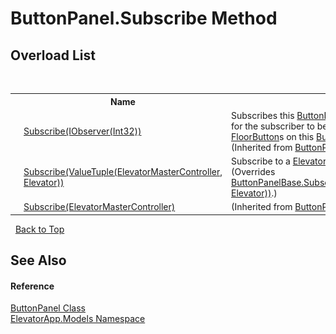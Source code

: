 # ButtonPanel.Subscribe Method 
 


## Overload List
&nbsp;<table><tr><th></th><th>Name</th><th>Description</th></tr><tr><td>![Public method](media/pubmethod.gif "Public method")</td><td><a href="M_ElevatorApp_Models_ButtonPanelBase_Subscribe_1">Subscribe(IObserver(Int32))</a></td><td>
Subscribes this <a href="T_ElevatorApp_Models_ButtonPanelBase">ButtonPanelBase</a> to an <a href="http://msdn2.microsoft.com/en-us/library/dd990377" target="_blank">IObservable(T)</a>, in order for the subscriber to be notified whenever any of the <a href="T_ElevatorApp_Models_FloorButton">FloorButton</a>s on this <a href="T_ElevatorApp_Models_ButtonPanelBase">ButtonPanelBase</a> have been activated.
 (Inherited from <a href="T_ElevatorApp_Models_ButtonPanelBase">ButtonPanelBase</a>.)</td></tr><tr><td>![Public method](media/pubmethod.gif "Public method")</td><td><a href="M_ElevatorApp_Models_ButtonPanel_Subscribe">Subscribe(ValueTuple(ElevatorMasterController, Elevator))</a></td><td>
Subscribe to a <a href="T_ElevatorApp_Models_ElevatorMasterController">ElevatorMasterController</a> and an <a href="T_ElevatorApp_Models_Elevator">Elevator</a>.
 (Overrides <a href="M_ElevatorApp_Models_ButtonPanelBase_Subscribe_2">ButtonPanelBase.Subscribe(ValueTuple(ElevatorMasterController, Elevator))</a>.)</td></tr><tr><td>![Public method](media/pubmethod.gif "Public method")</td><td><a href="M_ElevatorApp_Models_ButtonPanelBase_Subscribe">Subscribe(ElevatorMasterController)</a></td><td> (Inherited from <a href="T_ElevatorApp_Models_ButtonPanelBase">ButtonPanelBase</a>.)</td></tr></table>&nbsp;
<a href="#buttonpanel.subscribe-method">Back to Top</a>

## See Also


#### Reference
<a href="T_ElevatorApp_Models_ButtonPanel">ButtonPanel Class</a><br /><a href="N_ElevatorApp_Models">ElevatorApp.Models Namespace</a><br />